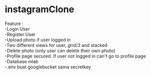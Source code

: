 # instagramClone


Feature : <br>
-Login User<br>
-Register User <br>
-Upload photo if user logged in<br>
-Two different views for user, grid/3 and stacked <br>
-Delete photo (only user can delete their own photo) <br> 
-Profile page secured. If user not logged in can't go to profile page<br>
-Database mlab<br>
-.env buat googlebucket sama secretkey


